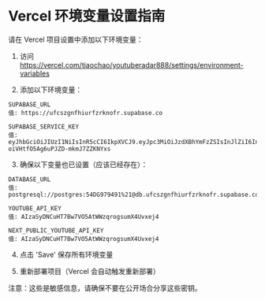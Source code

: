 # Vercel 环境变量设置指南

请在 Vercel 项目设置中添加以下环境变量：

1. 访问 https://vercel.com/tiaochao/youtuberadar888/settings/environment-variables

2. 添加以下环境变量：

```
SUPABASE_URL
值: https://ufcszgnfhiurfzrknofr.supabase.co

SUPABASE_SERVICE_KEY
值: eyJhbGciOiJIUzI1NiIsInR5cCI6IkpXVCJ9.eyJpc3MiOiJzdXBhYmFzZSIsInJlZiI6InVmY3N6Z25maGl1cmZ6cmtub2ZyIiwicm9sZSI6InNlcnZpY2Vfcm9sZSIsImlhdCI6MTczNDc4MjQ0MSwiZXhwIjoyMDUwMzU4NDQxfQ.k9JXmU0hFh0xQ-oiVHtfO5Ag6uPJZD-mkmJ7ZZKNYxs
```

3. 确保以下变量也已设置（应该已经存在）：
```
DATABASE_URL
值: postgresql://postgres:54DG979491%21@db.ufcszgnfhiurfzrknofr.supabase.co:5432/postgres

YOUTUBE_API_KEY
值: AIzaSyDNCuHT7Bw7VO5AtWWzqrogsumX4Uvxej4

NEXT_PUBLIC_YOUTUBE_API_KEY
值: AIzaSyDNCuHT7Bw7VO5AtWWzqrogsumX4Uvxej4
```

4. 点击 'Save' 保存所有环境变量

5. 重新部署项目（Vercel 会自动触发重新部署）

注意：这些是敏感信息，请确保不要在公开场合分享这些密钥。
